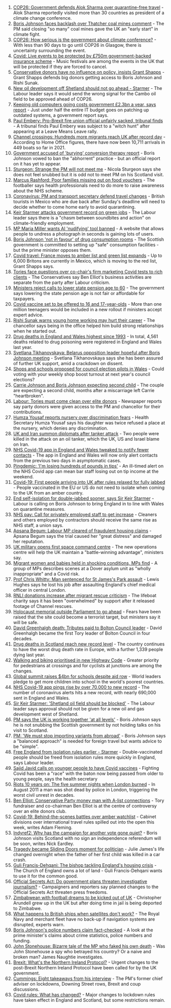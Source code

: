 1. [COP26: Government defends Alok Sharma over quarantine-free travel](https://www.bbc.co.uk/news/uk-politics-58112621) - Alok Sharma reportedly visited more than 30 countries as president of a climate change conference.
2. [Boris Johnson faces backlash over Thatcher coal mines comment](https://www.bbc.co.uk/news/uk-politics-58107009) - The PM said closing "so many" coal mines gave the UK an "early start" in climate fight.
3. [COP26: How serious is the government about climate conference?](https://www.bbc.co.uk/news/uk-politics-58107010) - With less than 90 days to go until COP26 in Glasgow, there is uncertainty surrounding the event.
4. [Covid: Live events to be protected by £750m government-backed insurance scheme](https://www.bbc.co.uk/news/entertainment-arts-58103249) - Music festivals are among the events in the UK that will be protected if they are forced to cancel.
5. [Conservative donors have no influence on policy, insists Grant Shapps](https://www.bbc.co.uk/news/uk-politics-58098887) - Grant Shapps defends big donors getting access to Boris Johnson and Rishi Sunak.
6. [New oil development off Shetland should not go ahead - Starmer](https://www.bbc.co.uk/news/uk-scotland-scotland-politics-58103843) - The Labour leader says it would send the wrong signal for the Cambo oil field to be approved ahead of COP26.
7. [Keeping old computers going costs government £2.3bn a year, says report](https://www.bbc.co.uk/news/uk-politics-58085316) - Just under half the entire IT budget goes on patching up outdated systems, a government report says.
8. [Paul Embery: Pro-Brexit fire union official unfairly sacked, tribunal finds](https://www.bbc.co.uk/news/uk-56376172) - A tribunal finds Paul Embery was subject to a "witch hunt" after appearing at a Leave Means Leave rally.
9. [Channel crossings: Hundreds more migrants reach UK after record day](https://www.bbc.co.uk/news/uk-england-kent-58100694) - According to Home Office figures, there have now been 10,711 arrivals in 449 boats so far in 2021.
10. [Government accused of 'burying' conversion therapy report](https://www.bbc.co.uk/news/uk-politics-58078582) - Boris Johnson vowed to ban the "abhorrent" practice - but an official report on it has yet to appear.
11. [Sturgeon: Strange the PM will not meet me](https://www.bbc.co.uk/news/uk-politics-58079390) - Nicola Sturgeon says she does not feel snubbed but it is odd not to meet PM on his Scotland visit.
12. [Marcus Rashford: Poor families missing out on food vouchers](https://www.bbc.co.uk/news/uk-politics-58091705) - The footballer says health professionals need to do more to raise awareness about the NHS scheme.
13. [Coronavirus: PM and transport secretary defend travel changes](https://www.bbc.co.uk/news/uk-58100523) - British tourists in Mexico who are due back after Sunday's deadline will need to decide whether to come home early to avoid quarantining.
14. [Keir Starmer attacks government record on green jobs](https://www.bbc.co.uk/news/uk-politics-58088236) - The Labour leader says there is a "chasm between soundbites and action" on climate-friendly employment.
15. [MP Maria Miller wants AI 'nudifying' tool banned](https://www.bbc.co.uk/news/technology-57996910) - A website that allows people to undress a photograph in seconds is gaining lots of users.
16. [Boris Johnson 'not in favour' of drug consumption rooms](https://www.bbc.co.uk/news/uk-scotland-scotland-politics-58092735) - The Scottish government is committed to setting up "safe" consumption facilities - but the prime minister opposes them.
17. [Covid travel: France moves to amber list and green list expands](https://www.bbc.co.uk/news/business-58079107) - Up to 6,000 Britons are currently in Mexico, which is moving to the red list, Grant Shapps says.
18. [Tories face questions over co-chair's firm marketing Covid tests to rich clients](https://www.bbc.co.uk/news/uk-politics-58071608) - The Conservatives say Ben Elliot's business activities are separate from the party after Labour criticism.
19. [Ministers reject calls to lower state pension age to 60](https://www.bbc.co.uk/news/uk-politics-58070099) - The government says lowering the state pension age is not fair or affordable for taxpayers.
20. [Covid vaccine set to be offered to 16 and 17-year-olds](https://www.bbc.co.uk/news/uk-58080232) - More than one million teenagers would be included in a new rollout if ministers accept expert advice.
21. [Rishi Sunak warns young home working may hurt their career](https://www.bbc.co.uk/news/business-58068998) - The chancellor says being in the office helped him build strong relationships when he started out.
22. [Drug deaths in England and Wales highest since 1993](https://www.bbc.co.uk/news/uk-58070848) - In total, 4,561 deaths related to drug poisoning were registered in England and Wales last year.
23. [Svetlana Tikhanovskaya: Belarus opposition leader hopeful after Boris Johnson meeting](https://www.bbc.co.uk/news/uk-politics-58073145) - Svetlana Tikhanovskaya says she has been assured of further UK support, amid a crackdown on dissent.
24. [Shops and schools proposed for council election pilots in Wales](https://www.bbc.co.uk/news/uk-wales-politics-58060044) - Could voting with your weekly shop boost turnout at next year's council elections?
25. [Carrie Johnson and Boris Johnson expecting second child](https://www.bbc.co.uk/news/uk-58042146) - The couple are expecting a second child, months after a miscarriage left Carrie "heartbroken".
26. [Labour: Tories must come clean over elite donors](https://www.bbc.co.uk/news/uk-politics-58055642) - Newspaper reports say party donors were given access to the PM and chancellor for their contributions.
27. [Humza Yousaf reports nursery over discrimination fears](https://www.bbc.co.uk/news/uk-scotland-tayside-central-58056234) - Health Secretary Humza Yousaf says his daughter was twice refused a place at the nursery, which denies any discrimination.
28. [UK and Iran summon diplomats after tanker attack](https://www.bbc.co.uk/news/world-middle-east-58059271) - Two people were killed in the attack on an oil tanker, which the UK, US and Israel blame on Iran.
29. [NHS Covid-19 app in England and Wales tweaked to notify fewer contacts](https://www.bbc.co.uk/news/uk-58062180) - The app in England and Wales will now only alert contacts from the previous two days in asymptomatic cases.
30. [Pingdemic: ‘I'm losing hundreds of pounds in tips’](https://www.bbc.co.uk/news/business-57997447) - An ill-timed alert on the NHS Covid app can mean bar staff losing out on tip income at the weekend.
31. [Covid-19: First people arriving into UK after rules relaxed for fully jabbed](https://www.bbc.co.uk/news/uk-58050538) - People vaccinated in the EU or US do not need to isolate when coming to the UK from an amber country.
32. [End self-isolation for double-jabbed sooner, says Sir Keir Starmer](https://www.bbc.co.uk/news/uk-politics-57962409) - Labour is calling on Boris Johnson to bring England in to line with Wales on quarantine measures.
33. [NHS pay: Call for privately employed staff to get increase](https://www.bbc.co.uk/news/uk-58047623) - Cleaners and others employed by contractors should receive the same rise as NHS staff, a union says.
34. [Apsana Begum: Labour MP cleared of fraudulent housing claims](https://www.bbc.co.uk/news/uk-england-london-58024457) - Apsana Begum says the trial caused her "great distress" and damaged her reputation.
35. [UK military opens first space command centre](https://www.bbc.co.uk/news/uk-politics-58029083) - The new operations centre will help the UK maintain a "battle-winning advantage", ministers say.
36. [Migrant women and babies held in shocking conditions, MPs find](https://www.bbc.co.uk/news/uk-58019981) - A group of MPs describes scenes at a Dover asylum unit as "wholly inappropriate" and a Covid risk.
37. [Prof Chris Whitty: Man sentenced for St James's Park assault](https://www.bbc.co.uk/news/uk-england-58031419) - Lewis Hughes says he lost his job after assaulting England's chief medical officer in central London.
38. [RNLI donations increase after migrant rescue criticism](https://www.bbc.co.uk/news/uk-politics-58009646) - The lifeboat charity says it has been "overwhelmed" by support after it released footage of Channel rescues.
39. [Holocaust memorial outside Parliament to go ahead](https://www.bbc.co.uk/news/uk-58012111) - Fears have been raised that the site could become a terrorist target, but ministers say it will be safe.
40. [David Greenhalgh death: Tributes paid to Bolton Council leader](https://www.bbc.co.uk/news/uk-england-manchester-58019551) - David Greenhalgh became the first Tory leader of Bolton Council in four decades.
41. [Drug deaths in Scotland reach new record level](https://www.bbc.co.uk/news/uk-scotland-58024296) - The country continues to have the worst drug death rate in Europe, with a further 1,339 people dying last year.
42. [Walking and biking prioritised in new Highway Code](https://www.bbc.co.uk/news/uk-58021450) - Greater priority for pedestrians at crossings and for cyclists at junctions are among the changes.
43. [Global summit raises $4bn for schools despite aid row](https://www.bbc.co.uk/news/education-58006728) - World leaders pledge to get more children into school in the world's poorest countries.
44. [NHS Covid-19 app pings rise by over 70,000 to new record](https://www.bbc.co.uk/news/technology-57970603) - The number of coronavirus alerts hits a new record, with nearly 690,000 sent in England and Wales.
45. [Sir Keir Starmer: 'Shetland oil field should be blocked'](https://www.bbc.co.uk/news/uk-scotland-58103993) - The Labour leader says approval should not be given for a new oil and gas development west of Shetland.
46. [PM says the UK is working together 'at all levels'](https://www.bbc.co.uk/news/uk-scotland-58093828) - Boris Johnson says he is not snubbing the Scottish government by not holding talks on his visit to Scotland.
47. [PM: 'We must stop importing variants from abroad'](https://www.bbc.co.uk/news/uk-58063002) - Boris Johnson says a "balanced approach" is needed for foreign travel but wants advice to be "simple".
48. [Free England from isolation rules earlier - Starmer](https://www.bbc.co.uk/news/uk-politics-58029002) - Double-vaccinated people should be freed from isolation rules more quickly in England, says Labour leader.
49. [Sajid Javid calls on younger people to have Covid vaccines](https://www.bbc.co.uk/news/uk-politics-58003454) - Fighting Covid has been a "race" with the baton now being passed from older to young people, says the health secretary
50. [Riots 10 years on: The five summer nights when London burned](https://www.bbc.co.uk/news/uk-england-london-58058031) - In August 2011 a man was shot dead by police in London, triggering the worst civil unrest in decades.
51. [Ben Elliot: Conservative Party money man with A-list connections](https://www.bbc.co.uk/news/uk-politics-58100884) - Tory fundraiser and co-chairman Ben Elliot is at the centre of controversy over an elite donors club.
52. [Covid-19: Behind-the-scenes battles over amber watchlist](https://www.bbc.co.uk/news/uk-politics-58072985) - Cabinet divisions over international travel rules spilled out into the open this week, writes Adam Fleming.
53. [Indyref2: Why has the campaign for another vote gone quiet?](https://www.bbc.co.uk/news/uk-politics-58079551) - Boris Johnson visits Scotland with no sign an independence referendum will be soon, writes Nick Eardley.
54. [Tragedy became Sliding Doors moment for politician](https://www.bbc.co.uk/news/uk-wales-politics-58058218) - Julie James's life changed overnight when the father of her first child was killed in a car crash.
55. [Guli Francis-Dehqani: The bishop tackling England's housing crisis](https://www.bbc.co.uk/news/uk-politics-57985577) - The Church of England owns a lot of land - Guli Francis-Dehqani wants to use it for the common good.
56. [Official Secrets Act: Do government plans threaten investigative journalism?](https://www.bbc.co.uk/news/uk-politics-57998950) - Campaigners and reporters say planned changes to the Official Secrets Act threaten press freedoms.
57. [Zimbabwean with football dreams to be kicked out of UK](https://www.bbc.co.uk/news/world-africa-57917683) - Christopher Arundell grew up in the UK but after doing time in jail is being deported to Zimbabwe.
58. [What happens to British ships when satellites don't work?](https://www.bbc.co.uk/news/uk-politics-57440787) - The Royal Navy and merchant fleet have no back-up if navigation systems are disrupted, experts warn.
59. [Boris Johnson's police numbers claim fact-checked](https://www.bbc.co.uk/news/57987932) - A look at the prime minister's claims about crime statistics, police numbers and funding.
60. [John Stonehouse: Bizarre tale of the MP who faked his own death](https://www.bbc.co.uk/news/uk-politics-57942759) - Was John Stonehouse a spy who betrayed his country? Or a naive and broken man? James Naughtie investigates.
61. [Brexit: What's the Northern Ireland Protocol?](https://www.bbc.co.uk/news/explainers-53724381) - Urgent changes to the post-Brexit Northern Ireland Protocol have been called for by the UK government.
62. [Cummings: Eight takeaways from his interview](https://www.bbc.co.uk/news/uk-politics-57882892) - The PM's former chief adviser on lockdowns, Downing Street rows, Brexit and coup discussions.
63. [Covid rules: What has changed?](https://www.bbc.co.uk/news/explainers-52530518) - Major changes to lockdown rules have taken effect in England and Scotland, but some restrictions remain.
